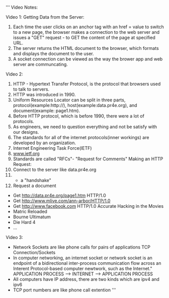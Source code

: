 '''
Video Notes:

Video 1:
Getting Data from the Server:
1. Each time the user clicks on an anchor tag with an href = value to switch to a new page, the browser makes a connection to the web server and issues a "GET" request - to GET the content of the page at specified URL. 
2. The server returns the HTML document to the browser, which formats and displays the document to the user.
3. A socket connection can be viewed as the way the brower app and web server are communcating. 

Video 2:
1. HTTP - Hypertext Transfer Protocol, is the protocol that browsers used to talk to servers.
2. HTTP was introduced in 1990.
3. Uniform Resources Locator can be split in three parts, protocol(example:http://), host(example:data.pr4e.org), and document(example: page1.htm).
4. Before HTTP protocol, which is before 1990, there were a lot of protocols.
5. As engineers, we need to question everything and not be satisfy with our designs.
6. The standards for all of the internet protocols(inner workings) are developed by an organization.
7. Internet Engineering Task Force(IETF)
8. www.ietf.org
9. Standards are called "RFCs"- "Request for Comments" 
Making an HTTP Request:
1. Connect to the server like data.pr4e.org
2. - a "handshake"
3. Request a document
 - Get http://data.pr4e.org/page1.htm HTTP/1.0
 - Get http://www.mlive.com/ann-arbor/HTTP/1.0
 - Get http://www.facebook.com HTTP/1.0
Accurate Hacking in the Movies
- Matric Reloaded
- Bourne Ultimatum 
- Die Hard 4
- ...

Video 3:
- Network Sockets are like phone calls for pairs of applications
TCP Connection/Sockets
- In computer networking, an internet socket or network socket is an endpoint of a bidirectional inter-process communication flow across an Interent Protocol-based computer newtwork, such as the Internet."
APPLICATION PROCESS --> INTERNET --> APPLICATION PROCESS
- All computers have IP address, there are two kinds which are ipv4 and ipv6
- TCP port numbers are like phone call extention
'''
